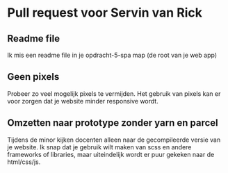 
# Pull request voor Servin van Rick

## Readme file
Ik mis een readme file in je opdracht-5-spa map (de root van je web app)

## Geen pixels
Probeer zo veel mogelijk pixels te vermijden. Het gebruik van pixels kan er voor zorgen dat je website minder responsive wordt.

## Omzetten naar prototype zonder yarn en parcel
Tijdens de minor kijken docenten alleen naar de gecompileerde versie van je website. Ik snap dat je gebruik wilt maken van scss en andere frameworks of libraries, maar uiteindelijk wordt er puur gekeken naar de html/css/js. 